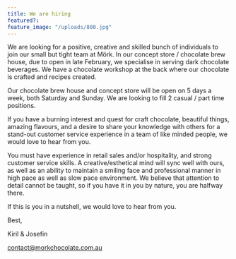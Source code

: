 ```yaml
---
title: We are hiring
featured?: 
feature_image: "/uploads/800.jpg"
---
```


We are looking for a positive, creative and skilled bunch of individuals to join our small but tight team at Mörk. In our concept store / chocolate brew house, due to open in late February, we specialise in serving dark chocolate beverages. We have a chocolate workshop at the back where our chocolate is crafted and recipes created.


Our chocolate brew house and concept store will be open on 5 days a week, both Saturday and Sunday. We are looking to fill 2 casual / part time positions.

If you have a burning interest and quest for craft chocolate, beautiful things, amazing flavours, and a desire to share your knowledge with others for a stand-out customer service experience in a team of like minded people, we would love to hear from you.

You must have experience in retail sales and/or hospitality, and strong customer service skills. A creative/esthetical mind will sync well with ours, as well as an ability to maintain a smiling face and professional manner in high pace as well as slow pace environment. We believe that attention to detail cannot be taught, so if you have it in you by nature, you are halfway there.

If this is you in a nutshell, we would love to hear from you.

Best,

Kiril & Josefin

contact@morkchocolate.com.au

